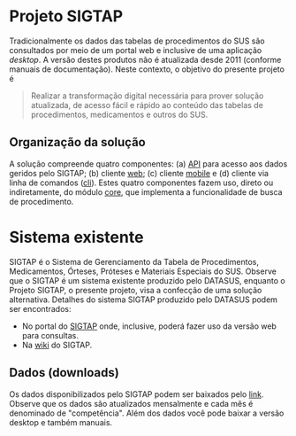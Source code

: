 # Projeto SIGTAP

Tradicionalmente os dados das tabelas de procedimentos do SUS são consultados por meio de um portal web e inclusive de uma aplicação _desktop_. A versão destes produtos não é atualizada desde 2011 (conforme manuais de documentação). Neste contexto, o objetivo do presente projeto é

> Realizar a transformação digital necessária para prover solução atualizada, de acesso fácil e rápido ao conteúdo das tabelas de procedimentos, medicamentos e outros do SUS.

## Organização da solução

A solução compreende quatro componentes: (a) [API](solucao/api) para acesso aos dados geridos pelo SIGTAP; (b) cliente [web](solucao/web); (c) cliente [mobile](solucao/mobile) e (d) cliente via linha de comandos ([cli](solucao/cli)). Estes quatro componentes fazem uso, direto ou indiretamente, do módulo [core](solucao/core), que implementa a funcionalidade de busca de procedimento.

# Sistema existente

SIGTAP é o Sistema de Gerenciamento da Tabela de Procedimentos, Medicamentos, Órteses, Próteses e Materiais Especiais do SUS. Observe que o SIGTAP é um sistema existente produzido pelo DATASUS, enquanto o
Projeto SIGTAP, o presente projeto, visa a confecção de uma solução alternativa. Detalhes do sistema
SIGTAP produzido pelo DATASUS podem ser encontrados:

- No portal do [SIGTAP](http://sigtap.datasus.gov.br/) onde, inclusive, poderá fazer uso da versão web para consultas.
- Na [wiki](https://wiki.saude.gov.br/sigtap) do SIGTAP.

## Dados (downloads)

Os dados disponibilizados pelo SIGTAP podem ser baixados pelo [link](http://sigtap.datasus.gov.br/tabela-unificada/app/download.jsp). Observe que os dados são atualizados mensalmente e cada mês é denominado de "competência". Além dos dados você pode baixar a versão desktop e também manuais.
